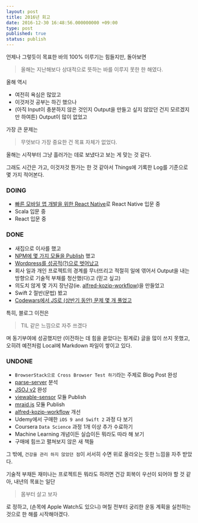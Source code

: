 ```yaml
---
layout: post
title: 2016년 회고
date: 2016-12-30 16:48:56.000000000 +09:00
type: post
published: true
status: publish
---
```


언제나 그렇듯이 목표한 바의 100% 이루기는 힘들지만, 돌아보면

> 올해는 지난해보다 상대적으로 뜻하는 바를 이루지 못한 한 해였다.

올해 역시
- 여전히 욕심은 많았고
- 이것저것 공부는 하긴 했으나
- (아직 Input이 충분하지 않은 것인지 Output을 만들고 싶지 않았던 건지 모르겠지만 하여튼) Output이 많이 없었고

가장 큰 문제는

> 무엇보다 가장 중요한 건 목표 자체가 없었다.

올해는 시작부터 그냥 흘러가는 데로 보냈다고 보는 게 맞는 것 같다.

그래도 시간은 가고, 이것저것 뭔가는 한 것 같아서 Things에 기록한 Log를 기준으로 몇 가지 적어본다.

### DOING
- [빠른 모바일 앱 개발을 위한 React Native](http://www.yes24.com/24/goods/30498529)로 React Native 입문 중
- Scala 입문 중
- React 입문 중

### DONE
- 새집으로 이사를 했고
- [NPM에 몇 가지 모듈을 Publish](https://www.npmjs.com/~kyungw00k) 했고
- [Wordpress를 성공적(?)으로 벗어났고](https://kyungw00k.github.io/2016/08/30/exitwp-%ED%96%88%EC%96%B4%EC%9A%94-2/)
- 회사 일과 개인 프로젝트의 경계를 무너뜨리고 적절히 일에 엮어서 Output을 내는 방향으로 기술적 부채를 청산했(다)고 (믿고 싶고)
- 의도치 않게 몇 가지 장난감(ie. [alfred-kozip-workflow](https://github.com/kyungw00k/alfred-kozip-workflow))을 만들었고
- Swift 2 절반(문법) 봤고
- [Codewars에서 JS로 (상반기 동안) 문제 몇 개 풀었고](https://www.codewars.com/users/kyungw00k/stats)

특히, 블로그 이전은

> TIL 같은 느낌으로 자주 쓰겠다

며 동기부여에 성공했지만 (이전하는 데 힘을 쏟았다는 핑계로) 글을 많이 쓰지 못했고, 오히려 예전처럼 Local에 Markdown 파일이 쌓이고 있다.

### UNDONE
- `BrowserStack으로 Cross Browser Test 하기`라는 주제로 Blog Post 완성
- [parse-server](https://github.com/ParsePlatform/parse-server) 분석
- [JSOJ v2](https://github.com/kyungw00k/jsoj) 완성
- [viewable-sensor](https://github.com/kyungw00k/viewable-sensor) 모듈 Publish
- [mraid.js](https://github.com/kyungw00k/mraid.js) 모듈 Publish
- [alfred-kozip-workflow](https://github.com/kyungw00k/alfred-kozip-workflow) 개선
- Udemy에서 구매한 `iOS 9 and Swift 2` 과정 다 보기
- Coursera `Data Science` 과정 1개 이상 추가 수료하기
- Machine Learning 개념이든 실습이든 뭐라도 따라 해 보기
- 구매에 힘쓰고 펼쳐보지 않은 새 책들

그 밖에, `건강을 관리 하지 않았던 점`이 서서히 수면 위로 올라오는 듯한 느낌을 자주 받았다.

기술적 부채든 재미나는 프로젝트든 뭐라도 하려면 건강 회복이 우선이 되어야 할 것 같아, 내년의 목표는 일단

> 몸부터 살고 보자

로 정하고, (손목에 Apple Watch도 있으니) 며칠 전부터 궁리한 운동 계획을 실천하는 것으로 한 해를 시작해야겠다.
